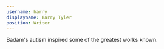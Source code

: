 ```yaml
---
username: barry
displayname: Barry Tyler
position: Writer
---
```

Badam's autism inspired some of the greatest works known.